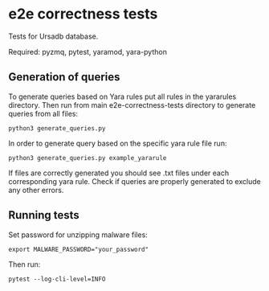# e2e correctness tests

Tests for Ursadb database.

Required: pyzmq, pytest, yaramod, yara-python
## Generation of queries

To generate queries based on Yara rules put all rules in the yararules directory.
Then run from main e2e-correctness-tests directory to generate queries from all files:
```
python3 generate_queries.py
```
In order to generate query based on the specific yara rule file run:
```
python3 generate_queries.py example_yararule
```
If files are correctly generated you should see .txt files under each corresponding yara rule.
Check if queries are properly generated to exclude any other errors.


## Running tests

Set password for unzipping malware files:
```
export MALWARE_PASSWORD="your_password"
```

Then run:
```
pytest --log-cli-level=INFO
```